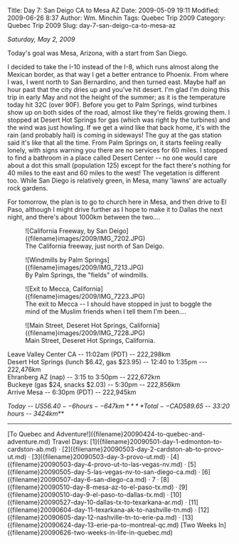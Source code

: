 Title: Day 7: San Deigo CA to Mesa AZ
Date: 2009-05-09 19:11
Modified: 2009-06-26 8:37
Author: Wm. Minchin
Tags: Quebec Trip 2009
Category: Quebec Trip 2009
Slug: day-7-san-deigo-ca-to-mesa-az

*Saturday, May 2, 2009*

Today's goal was Mesa, Arizona, with a start from San Diego.

I decided to take the I-10 instead of the I-8, which runs almost along
the Mexican border, as that way I get a better entrance to Phoenix. From
where I was, I went north to San Bernardino, and then turned east. Maybe
half an hour past that the city dries up and you've hit desert. I'm glad
I'm doing this trip in early May and not the height of the summer; as it
is the temperature today hit 32C (over 90F). Before you get to Palm
Springs, wind turbines show up on both sides of the road, almost like
they're fields growing them. I stopped at Desert Hot Springs for gas
(which was right by the turbines) and the wind was just howling. If we
get a wind like that back home, it's with the rain (and probably hail)
is coming in sideways! The guy at the gas station said it's like that
all the time. From Palm Springs on, it starts feeling really lonely,
with signs warning you there are no services for 60 miles. I stopped to
find a bathroom in a place called Desert Center -- no one would care
about a dot this small (population 125) except for the fact there's
nothing for 40 miles to the east and 60 miles to the west! The
vegetation is different too. While San Diego is relatively green, in
Mesa, many 'lawns' are actually rock gardens.

For tomorrow, the plan is to go to church here in Mesa, and then drive
to El Paso, although I might drive further as I hope to make it to
Dallas the next night, and there's about 1000km between the two....

<figure markdown=1>
![California Freeway, by San Deigo]({filename}images/2009/IMG_7202.JPG)
<figcaption markdown=1>
The California freeway, just north of San Deigo.
</figcaption>
</figure>

<figure markdown=1>
![Windmills by Palm Springs]({filename}images/2009/IMG_7213.JPG)
<figcaption markdown=1>
By Palm Springs, the "fields" of windmills.
</figcaption>
</figure>

<figure markdown=1>
![Exit to Mecca, California]({filename}images/2009/IMG_7223.JPG)
<figcaption markdown=1>
The
exit to Mecca -- I should have stopped in just to boggle the mind of the
Muslim friends when I tell them I'm been....
</figcaption>
</figure>

<figure markdown=1>
![Main Street, Deseret Hot Springs, California]({filename}images/2009/IMG_7228.JPG)
<figcaption markdown=1>
Main Street, Deseret Hot Springs, California.
</figcaption>
</figure>

Leave Valley Center CA -- 11:02am (PDT) -- 222,298km  
Desert Hot Springs (lunch $6.42, gas $23.95) -- 12:40 to 1:35pm ---
222,476km  
Ehranberg AZ (nap) -- 3:15 to 3:50pm -- 222,672km  
Buckeye (gas $24, snacks $2.03) -- 5:30pm -- 222,856km  
Arrive Mesa -- 6:30pm (PDT) -- 222,945km

*Today -- US$56.40 -- 6 hours -- 647km*  
***Total -- CAD$589.65 -- 33:20 hours -- 3424km***

---

<div class="text-center" markdown=1>
[To Quebec and Adventure!]({filename}20090424-to-quebec-and-adventure.md)  
Travel Days:
[1]({filename}20090501-day-1-edmonton-to-cardston-ab.md) ·
[2]({filename}20090503-day-2-cardston-ab-to-provo-ut.md) ·
[3]({filename}20090503-day-3-provo-ut.md) ·
[4]({filename}20090503-day-4-provo-ut-to-las-vegas-nv.md) ·
[5]({filename}20090505-day-5-las-vegas-nv-to-san-diego-ca.md) · 
[6]({filename}20090507-day-6-san-diego-ca.md) ·
7 ·
[8]({filename}20090510-day-8-mesa-az-to-el-paso-tx.md) ·
[9]({filename}20090510-day-9-el-paso-to-dallas-tx.md) ·
[10]({filename}20090527-day-10-dallas-tx-to-texarkana-ar.md) ·
[11]({filename}20090604-day-11-texarkana-ak-to-nashville-tn.md) ·
[12]({filename}20090605-day-12-nashville-tn-to-erie-pa.md) ·
[13]({filename}20090624-day-13-erie-pa-to-montreal-qc.md)  
[Two Weeks
In]({filename}20090626-two-weeks-in-life-in-quebec.md)
</div>
